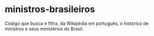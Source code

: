 # ministros-brasileiros
Código que busca e filtra, da Wikipédia em português, o histórico de ministros e seus ministérios do Brasil.
